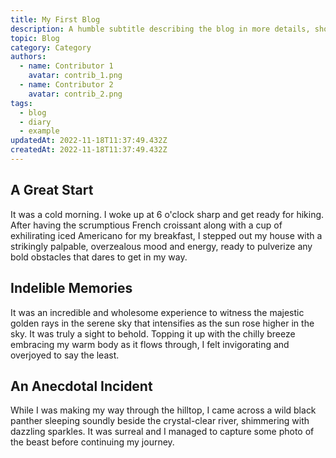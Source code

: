 ```yaml
---
title: My First Blog
description: A humble subtitle describing the blog in more details, should be written in sentence-case
topic: Blog
category: Category
authors:
  - name: Contributor 1
    avatar: contrib_1.png
  - name: Contributor 2
    avatar: contrib_2.png
tags:
  - blog
  - diary
  - example
updatedAt: 2022-11-18T11:37:49.432Z
createdAt: 2022-11-18T11:37:49.432Z
---
```


## A Great Start

It was a cold morning. I woke up at 6 o'clock sharp and get ready for hiking. After having the scrumptious French croissant along with a cup of exhilirating iced Americano for my breakfast, I stepped out my house with a strikingly palpable, overzealous mood and energy, ready to pulverize any bold obstacles that dares to get in my way.

## Indelible Memories

It was an incredible and wholesome experience to witness the majestic golden rays in the serene sky that intensifies as the sun rose higher in the sky. It was truly a sight to behold. Topping it up with the chilly breeze embracing my warm body as it flows through, I felt invigorating and overjoyed to say the least.

## An Anecdotal Incident

While I was making my way through the hilltop, I came across a wild black panther sleeping soundly beside the crystal-clear river, shimmering with dazzling sparkles. It was surreal and I managed to capture some photo of the beast before continuing my journey.
